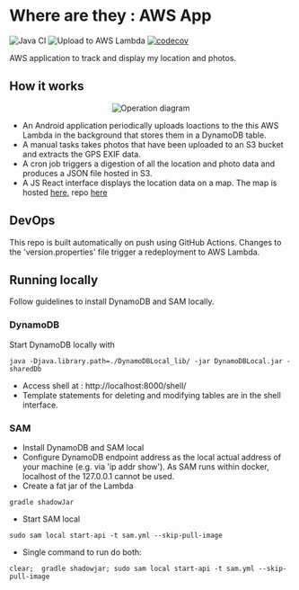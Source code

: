# Where are they : AWS App
![Java CI](https://github.com/JFL110/where-are-they-aws-app/workflows/Java%20CI/badge.svg) ![Upload to AWS Lambda](https://github.com/JFL110/where-are-they-aws-app/workflows/Upload%20to%20AWS%20Lambda/badge.svg) [![codecov](https://codecov.io/gh/JFL110/where-are-they-aws-app/branch/master/graph/badge.svg)](https://codecov.io/gh/JFL110/where-are-they-aws-app)

AWS application to track and display my location and photos.

## How it works
<p align="center">
  <img src="https://s3.eu-west-2.amazonaws.com/jamesleach.dev/static/map-back-end-diagram.svg" alt="Operation diagram"/>
</p>

- An Android application periodically uploads loactions to the this AWS Lambda in the background that stores them in a DynamoDB table. 
- A manual tasks takes photos that have been uploaded to an S3 bucket and extracts the GPS EXIF data.
- A cron job triggers a digestion of all the location and photo data and produces a JSON file hosted in S3.
- A JS React interface displays the location data on a map. The map is hosted [here](https://jfl110.github.io/where-are-they/), repo [here](https://github.com/JFL110/where-are-they/)


## DevOps
This repo is built automatically on push using GitHub Actions. Changes to the 'version.properties' file trigger a redeployment to AWS Lambda. 

## Running locally
Follow guidelines to install DynamoDB and SAM locally.

### DynamoDB
Start DynamoDB locally with
```
java -Djava.library.path=./DynamoDBLocal_lib/ -jar DynamoDBLocal.jar -sharedDb
```
- Access shell at : http://localhost:8000/shell/ 
- Template statements for deleting and modifying tables are in the shell interface.

### SAM
- Install DynamoDB and SAM local
- Configure DynamoDB endpoint address as the local actual address of your machine (e.g. via 'ip addr show'). As SAM runs within docker, localhost of the 127.0.0.1 cannot be used.
- Create a fat jar of the Lambda
```
gradle shadowJar
```

- Start SAM local
```
sudo sam local start-api -t sam.yml --skip-pull-image
```

- Single command to run do both:
```
clear;  gradle shadowjar; sudo sam local start-api -t sam.yml --skip-pull-image
```
